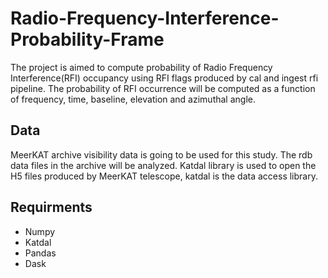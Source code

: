 # Radio-Frequency-Interference-Probability-Frame

The project is aimed to compute probability of Radio Frequency Interference(RFI) occupancy using RFI flags produced by cal and 
ingest rfi  pipeline. The probability of RFI occurrence will be computed as a function of frequency, time, baseline, elevation and
azimuthal angle.

## Data

MeerKAT archive visibility data is going to be used for this study. The rdb data files in the archive will be analyzed.
Katdal library is used to open the H5 files produced by MeerKAT telescope, katdal is the data access library.

## Requirments

- Numpy
- Katdal
- Pandas
- Dask
